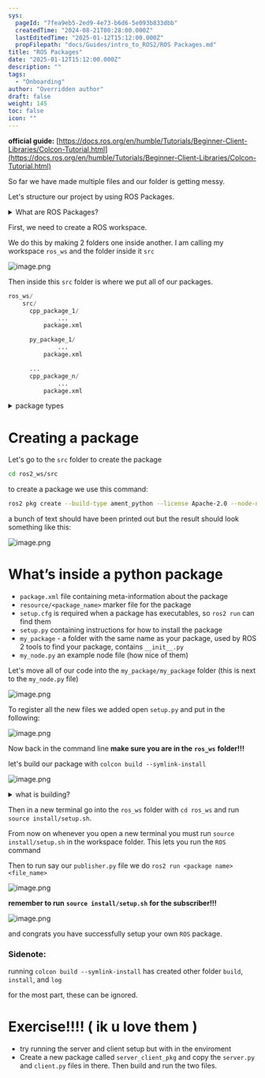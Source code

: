```yaml
---
sys:
  pageId: "7fea9eb5-2ed9-4e73-b6d6-5e093b833dbb"
  createdTime: "2024-08-21T00:28:00.000Z"
  lastEditedTime: "2025-01-12T15:12:00.000Z"
  propFilepath: "docs/Guides/intro_to_ROS2/ROS Packages.md"
title: "ROS Packages"
date: "2025-01-12T15:12:00.000Z"
description: ""
tags:
  - "Onboarding"
author: "Overridden author"
draft: false
weight: 145
toc: false
icon: ""
---
```


**official guide:** [https://docs.ros.org/en/humble/Tutorials/Beginner-Client-Libraries/Colcon-Tutorial.html](https://docs.ros.org/en/humble/Tutorials/Beginner-Client-Libraries/Colcon-Tutorial.html)

So far we have made multiple files and our folder is getting messy.

Let's structure our project by using ROS Packages.

<details>

<summary>What are ROS Packages?</summary>

ROS Packages are, as the name implies, packages of code that are highly sharable between ROS developers.

They consist of a folder, `package.xml` file, and source code

```python
      cpp_package_1/
		      ... imagine much code files here ..
          package.xml
```

</details>

First, we need to create a ROS workspace.

We do this by making 2 folders one inside another. I am calling my workspace `ros_ws` and the folder inside it `src`

![image.png](https://prod-files-secure.s3.us-west-2.amazonaws.com/d518164a-d88e-44d1-a4ee-3adb3bd8bce0/70706947-fd18-4537-a67b-e12946812d31/image.png?X-Amz-Algorithm=AWS4-HMAC-SHA256&X-Amz-Content-Sha256=UNSIGNED-PAYLOAD&X-Amz-Credential=ASIAZI2LB466X3XXTQKB%2F20250415%2Fus-west-2%2Fs3%2Faws4_request&X-Amz-Date=20250415T081229Z&X-Amz-Expires=3600&X-Amz-Security-Token=IQoJb3JpZ2luX2VjEKD%2F%2F%2F%2F%2F%2F%2F%2F%2F%2FwEaCXVzLXdlc3QtMiJHMEUCIF3glM9ZRIJFirYi8RF2uFi8eU9xdkgyDwY8MkaCvI9hAiEAxeSKdBWY3RSzM31YQq%2BHnfL82KPYgMAFQe7x0g3FSdYq%2FwMIKRAAGgw2Mzc0MjMxODM4MDUiDMNdB%2Bm1SNtVC1j34CrcAxVTcPdX%2FXlKjOjHmsDPnbTTF3o%2FY%2BpEt4n83yPcVrA%2BlYIVyGieemcmZk5QRalcP2NPqbOddTg6VKXOLYvLxcSygfAPd1dCY4aZMLfGQx%2Fg72MkHsBv9osV05RoR61jU98aS8WGEiT6%2FH8Rwhcrxov4voJvA8S2dimXWqKiOpkR9KClGjVS5n%2B%2Fn%2FA9J%2FTs%2Ff1lD%2FI69R6eS%2Fk3EQ%2BWdq%2Fpe13ZAJXW4RdeteZwMnI3EWqom44rj9SbDUZUBNJC%2BfPHlzdZmjyXqQGgJkG0w%2FmXra0IC9HMbPwBoxoqTQ%2Bdxy%2FpwT819bWQF1NJYcUILxuB%2BKaA8R7Tfgupc0uMWAGTZ8IKLjaasA6zU%2FlkCrnAEVdgqMAHWevuzDOPqzMbZZiYYVapQtiUeghxHf1%2F%2BOINCfkAQ8olczWnQKW0qoe%2FQlWpO%2BCtlus4TNrRR4rJHGmwPB3hXZ%2FG04OVOy9oJv6stEm%2FRSks3NXgFx%2Fx2uWb8%2BeJPV0ipZhvwvHWRM%2B%2FE2CIPnpbJclGJhIRLLFSkgeHkDPNbrqvhUHfLO%2By9JX%2BaV%2FLRS55RV4ckMbVBCKTbbPUwCVTrbs%2BCeJxJuETKjnuQYO4uW69%2BGmRWAJfAYrQ8vqAK9qcSB1VF%2FY5MPib%2BL8GOqUBV9XaCXkMQ53LRujeA7wGExPo3E%2BFDjW7r9JC4msQMo0UHM624IH5ZKb6f%2BeS0NE%2Bi1G2j2%2FzS0x2ES7owIqDqs5k1YXi9KKtJ2EPfJammxrQZT7no2Zz9HsGRqSgtGs1u0JJ801XocP2Tr1kDz8EYqBO6Iy6dUv7nF20tdGoYxY47qv13TgWnM8%2F4mieJlU24SYSYuceH87%2BUDfN8w%2Fb4r7MLy%2Bm&X-Amz-Signature=72a199de98abbfbb210a32ee68f4611a9d93f4ca43963c6970984564df540e00&X-Amz-SignedHeaders=host&x-id=GetObject)

Then inside this `src` folder is where we put all of our packages.

```python
ros_ws/
    src/
      cpp_package_1/
		      ...
          package.xml

      py_package_1/
		      ...
          package.xml

      ...
      cpp_package_n/
		      ...
          package.xml

```

<details>

<summary>package types</summary>

packages can be either `C++` or python.

the intern file structure is different for each but for this guide we will stick to creating python packages

</details>

# Creating a package

Let's go to the `src` folder to create the package

```bash
cd ros2_ws/src
```

to create a package we use this command:

```bash
ros2 pkg create --build-type ament_python --license Apache-2.0 --node-name my_node my_package
```

a bunch of text should have been printed out but the result should look something like this:

![image.png](https://prod-files-secure.s3.us-west-2.amazonaws.com/d518164a-d88e-44d1-a4ee-3adb3bd8bce0/e6cf1e3f-8512-4a3e-b131-079f800bf3e8/image.png?X-Amz-Algorithm=AWS4-HMAC-SHA256&X-Amz-Content-Sha256=UNSIGNED-PAYLOAD&X-Amz-Credential=ASIAZI2LB466X3XXTQKB%2F20250415%2Fus-west-2%2Fs3%2Faws4_request&X-Amz-Date=20250415T081229Z&X-Amz-Expires=3600&X-Amz-Security-Token=IQoJb3JpZ2luX2VjEKD%2F%2F%2F%2F%2F%2F%2F%2F%2F%2FwEaCXVzLXdlc3QtMiJHMEUCIF3glM9ZRIJFirYi8RF2uFi8eU9xdkgyDwY8MkaCvI9hAiEAxeSKdBWY3RSzM31YQq%2BHnfL82KPYgMAFQe7x0g3FSdYq%2FwMIKRAAGgw2Mzc0MjMxODM4MDUiDMNdB%2Bm1SNtVC1j34CrcAxVTcPdX%2FXlKjOjHmsDPnbTTF3o%2FY%2BpEt4n83yPcVrA%2BlYIVyGieemcmZk5QRalcP2NPqbOddTg6VKXOLYvLxcSygfAPd1dCY4aZMLfGQx%2Fg72MkHsBv9osV05RoR61jU98aS8WGEiT6%2FH8Rwhcrxov4voJvA8S2dimXWqKiOpkR9KClGjVS5n%2B%2Fn%2FA9J%2FTs%2Ff1lD%2FI69R6eS%2Fk3EQ%2BWdq%2Fpe13ZAJXW4RdeteZwMnI3EWqom44rj9SbDUZUBNJC%2BfPHlzdZmjyXqQGgJkG0w%2FmXra0IC9HMbPwBoxoqTQ%2Bdxy%2FpwT819bWQF1NJYcUILxuB%2BKaA8R7Tfgupc0uMWAGTZ8IKLjaasA6zU%2FlkCrnAEVdgqMAHWevuzDOPqzMbZZiYYVapQtiUeghxHf1%2F%2BOINCfkAQ8olczWnQKW0qoe%2FQlWpO%2BCtlus4TNrRR4rJHGmwPB3hXZ%2FG04OVOy9oJv6stEm%2FRSks3NXgFx%2Fx2uWb8%2BeJPV0ipZhvwvHWRM%2B%2FE2CIPnpbJclGJhIRLLFSkgeHkDPNbrqvhUHfLO%2By9JX%2BaV%2FLRS55RV4ckMbVBCKTbbPUwCVTrbs%2BCeJxJuETKjnuQYO4uW69%2BGmRWAJfAYrQ8vqAK9qcSB1VF%2FY5MPib%2BL8GOqUBV9XaCXkMQ53LRujeA7wGExPo3E%2BFDjW7r9JC4msQMo0UHM624IH5ZKb6f%2BeS0NE%2Bi1G2j2%2FzS0x2ES7owIqDqs5k1YXi9KKtJ2EPfJammxrQZT7no2Zz9HsGRqSgtGs1u0JJ801XocP2Tr1kDz8EYqBO6Iy6dUv7nF20tdGoYxY47qv13TgWnM8%2F4mieJlU24SYSYuceH87%2BUDfN8w%2Fb4r7MLy%2Bm&X-Amz-Signature=cc6ed86912a79dca89e898aed8ad7cf58d0c810ce07d03521fa8cbcafe8f8ee8&X-Amz-SignedHeaders=host&x-id=GetObject)

# What’s inside a python package

- `package.xml` file containing meta-information about the package
- `resource/<package_name>` marker file for the package
- `setup.cfg` is required when a package has executables, so `ros2 run` can find them
- `setup.py` containing instructions for how to install the package
- `my_package` - a folder with the same name as your package, used by ROS 2 tools to find your package, contains `__init__.py`
- `my_node.py` an example node file (how nice of them)

Let's move all of our code into the `my_package/my_package` folder (this is next to the `my_node.py` file)

![image.png](https://prod-files-secure.s3.us-west-2.amazonaws.com/d518164a-d88e-44d1-a4ee-3adb3bd8bce0/9ce58f11-0da9-4d3e-b86d-506a9685d378/image.png?X-Amz-Algorithm=AWS4-HMAC-SHA256&X-Amz-Content-Sha256=UNSIGNED-PAYLOAD&X-Amz-Credential=ASIAZI2LB466X3XXTQKB%2F20250415%2Fus-west-2%2Fs3%2Faws4_request&X-Amz-Date=20250415T081229Z&X-Amz-Expires=3600&X-Amz-Security-Token=IQoJb3JpZ2luX2VjEKD%2F%2F%2F%2F%2F%2F%2F%2F%2F%2FwEaCXVzLXdlc3QtMiJHMEUCIF3glM9ZRIJFirYi8RF2uFi8eU9xdkgyDwY8MkaCvI9hAiEAxeSKdBWY3RSzM31YQq%2BHnfL82KPYgMAFQe7x0g3FSdYq%2FwMIKRAAGgw2Mzc0MjMxODM4MDUiDMNdB%2Bm1SNtVC1j34CrcAxVTcPdX%2FXlKjOjHmsDPnbTTF3o%2FY%2BpEt4n83yPcVrA%2BlYIVyGieemcmZk5QRalcP2NPqbOddTg6VKXOLYvLxcSygfAPd1dCY4aZMLfGQx%2Fg72MkHsBv9osV05RoR61jU98aS8WGEiT6%2FH8Rwhcrxov4voJvA8S2dimXWqKiOpkR9KClGjVS5n%2B%2Fn%2FA9J%2FTs%2Ff1lD%2FI69R6eS%2Fk3EQ%2BWdq%2Fpe13ZAJXW4RdeteZwMnI3EWqom44rj9SbDUZUBNJC%2BfPHlzdZmjyXqQGgJkG0w%2FmXra0IC9HMbPwBoxoqTQ%2Bdxy%2FpwT819bWQF1NJYcUILxuB%2BKaA8R7Tfgupc0uMWAGTZ8IKLjaasA6zU%2FlkCrnAEVdgqMAHWevuzDOPqzMbZZiYYVapQtiUeghxHf1%2F%2BOINCfkAQ8olczWnQKW0qoe%2FQlWpO%2BCtlus4TNrRR4rJHGmwPB3hXZ%2FG04OVOy9oJv6stEm%2FRSks3NXgFx%2Fx2uWb8%2BeJPV0ipZhvwvHWRM%2B%2FE2CIPnpbJclGJhIRLLFSkgeHkDPNbrqvhUHfLO%2By9JX%2BaV%2FLRS55RV4ckMbVBCKTbbPUwCVTrbs%2BCeJxJuETKjnuQYO4uW69%2BGmRWAJfAYrQ8vqAK9qcSB1VF%2FY5MPib%2BL8GOqUBV9XaCXkMQ53LRujeA7wGExPo3E%2BFDjW7r9JC4msQMo0UHM624IH5ZKb6f%2BeS0NE%2Bi1G2j2%2FzS0x2ES7owIqDqs5k1YXi9KKtJ2EPfJammxrQZT7no2Zz9HsGRqSgtGs1u0JJ801XocP2Tr1kDz8EYqBO6Iy6dUv7nF20tdGoYxY47qv13TgWnM8%2F4mieJlU24SYSYuceH87%2BUDfN8w%2Fb4r7MLy%2Bm&X-Amz-Signature=db447d37e92697186388af414ce62e3497b5bff560f239696aff41ca517da9a8&X-Amz-SignedHeaders=host&x-id=GetObject)

To register all the new files we added open `setup.py` and put in the following:

![image.png](https://prod-files-secure.s3.us-west-2.amazonaws.com/d518164a-d88e-44d1-a4ee-3adb3bd8bce0/1cd7c262-4cae-4496-9d75-c178537d24a2/image.png?X-Amz-Algorithm=AWS4-HMAC-SHA256&X-Amz-Content-Sha256=UNSIGNED-PAYLOAD&X-Amz-Credential=ASIAZI2LB466X3XXTQKB%2F20250415%2Fus-west-2%2Fs3%2Faws4_request&X-Amz-Date=20250415T081229Z&X-Amz-Expires=3600&X-Amz-Security-Token=IQoJb3JpZ2luX2VjEKD%2F%2F%2F%2F%2F%2F%2F%2F%2F%2FwEaCXVzLXdlc3QtMiJHMEUCIF3glM9ZRIJFirYi8RF2uFi8eU9xdkgyDwY8MkaCvI9hAiEAxeSKdBWY3RSzM31YQq%2BHnfL82KPYgMAFQe7x0g3FSdYq%2FwMIKRAAGgw2Mzc0MjMxODM4MDUiDMNdB%2Bm1SNtVC1j34CrcAxVTcPdX%2FXlKjOjHmsDPnbTTF3o%2FY%2BpEt4n83yPcVrA%2BlYIVyGieemcmZk5QRalcP2NPqbOddTg6VKXOLYvLxcSygfAPd1dCY4aZMLfGQx%2Fg72MkHsBv9osV05RoR61jU98aS8WGEiT6%2FH8Rwhcrxov4voJvA8S2dimXWqKiOpkR9KClGjVS5n%2B%2Fn%2FA9J%2FTs%2Ff1lD%2FI69R6eS%2Fk3EQ%2BWdq%2Fpe13ZAJXW4RdeteZwMnI3EWqom44rj9SbDUZUBNJC%2BfPHlzdZmjyXqQGgJkG0w%2FmXra0IC9HMbPwBoxoqTQ%2Bdxy%2FpwT819bWQF1NJYcUILxuB%2BKaA8R7Tfgupc0uMWAGTZ8IKLjaasA6zU%2FlkCrnAEVdgqMAHWevuzDOPqzMbZZiYYVapQtiUeghxHf1%2F%2BOINCfkAQ8olczWnQKW0qoe%2FQlWpO%2BCtlus4TNrRR4rJHGmwPB3hXZ%2FG04OVOy9oJv6stEm%2FRSks3NXgFx%2Fx2uWb8%2BeJPV0ipZhvwvHWRM%2B%2FE2CIPnpbJclGJhIRLLFSkgeHkDPNbrqvhUHfLO%2By9JX%2BaV%2FLRS55RV4ckMbVBCKTbbPUwCVTrbs%2BCeJxJuETKjnuQYO4uW69%2BGmRWAJfAYrQ8vqAK9qcSB1VF%2FY5MPib%2BL8GOqUBV9XaCXkMQ53LRujeA7wGExPo3E%2BFDjW7r9JC4msQMo0UHM624IH5ZKb6f%2BeS0NE%2Bi1G2j2%2FzS0x2ES7owIqDqs5k1YXi9KKtJ2EPfJammxrQZT7no2Zz9HsGRqSgtGs1u0JJ801XocP2Tr1kDz8EYqBO6Iy6dUv7nF20tdGoYxY47qv13TgWnM8%2F4mieJlU24SYSYuceH87%2BUDfN8w%2Fb4r7MLy%2Bm&X-Amz-Signature=20705edf501f64d13a413e11777067ad57e04c0bcfdcf30db12b3c7523913f87&X-Amz-SignedHeaders=host&x-id=GetObject)

Now back in the command line **make sure you are in the** **`ros_ws`** **folder!!!**

let's build our package with `colcon build --symlink-install`

![image.png](https://prod-files-secure.s3.us-west-2.amazonaws.com/d518164a-d88e-44d1-a4ee-3adb3bd8bce0/2f2a0d27-b173-48fd-b189-5f5c0ce65619/image.png?X-Amz-Algorithm=AWS4-HMAC-SHA256&X-Amz-Content-Sha256=UNSIGNED-PAYLOAD&X-Amz-Credential=ASIAZI2LB466X3XXTQKB%2F20250415%2Fus-west-2%2Fs3%2Faws4_request&X-Amz-Date=20250415T081229Z&X-Amz-Expires=3600&X-Amz-Security-Token=IQoJb3JpZ2luX2VjEKD%2F%2F%2F%2F%2F%2F%2F%2F%2F%2FwEaCXVzLXdlc3QtMiJHMEUCIF3glM9ZRIJFirYi8RF2uFi8eU9xdkgyDwY8MkaCvI9hAiEAxeSKdBWY3RSzM31YQq%2BHnfL82KPYgMAFQe7x0g3FSdYq%2FwMIKRAAGgw2Mzc0MjMxODM4MDUiDMNdB%2Bm1SNtVC1j34CrcAxVTcPdX%2FXlKjOjHmsDPnbTTF3o%2FY%2BpEt4n83yPcVrA%2BlYIVyGieemcmZk5QRalcP2NPqbOddTg6VKXOLYvLxcSygfAPd1dCY4aZMLfGQx%2Fg72MkHsBv9osV05RoR61jU98aS8WGEiT6%2FH8Rwhcrxov4voJvA8S2dimXWqKiOpkR9KClGjVS5n%2B%2Fn%2FA9J%2FTs%2Ff1lD%2FI69R6eS%2Fk3EQ%2BWdq%2Fpe13ZAJXW4RdeteZwMnI3EWqom44rj9SbDUZUBNJC%2BfPHlzdZmjyXqQGgJkG0w%2FmXra0IC9HMbPwBoxoqTQ%2Bdxy%2FpwT819bWQF1NJYcUILxuB%2BKaA8R7Tfgupc0uMWAGTZ8IKLjaasA6zU%2FlkCrnAEVdgqMAHWevuzDOPqzMbZZiYYVapQtiUeghxHf1%2F%2BOINCfkAQ8olczWnQKW0qoe%2FQlWpO%2BCtlus4TNrRR4rJHGmwPB3hXZ%2FG04OVOy9oJv6stEm%2FRSks3NXgFx%2Fx2uWb8%2BeJPV0ipZhvwvHWRM%2B%2FE2CIPnpbJclGJhIRLLFSkgeHkDPNbrqvhUHfLO%2By9JX%2BaV%2FLRS55RV4ckMbVBCKTbbPUwCVTrbs%2BCeJxJuETKjnuQYO4uW69%2BGmRWAJfAYrQ8vqAK9qcSB1VF%2FY5MPib%2BL8GOqUBV9XaCXkMQ53LRujeA7wGExPo3E%2BFDjW7r9JC4msQMo0UHM624IH5ZKb6f%2BeS0NE%2Bi1G2j2%2FzS0x2ES7owIqDqs5k1YXi9KKtJ2EPfJammxrQZT7no2Zz9HsGRqSgtGs1u0JJ801XocP2Tr1kDz8EYqBO6Iy6dUv7nF20tdGoYxY47qv13TgWnM8%2F4mieJlU24SYSYuceH87%2BUDfN8w%2Fb4r7MLy%2Bm&X-Amz-Signature=b7e38d46109c695519a749f50fad2ee534b122f72aa6821e1f0276855123c5ba&X-Amz-SignedHeaders=host&x-id=GetObject)

<details>

<summary>what is building?</summary>

if you are a CS major at Rose-Hulman you will learn the answer to this in CSSE132

but TLDR; is it combines all the code files into one program that can be run easily 

</details>

Then in a new terminal go into the `ros_ws` folder with `cd ros_ws` and run `source install/setup.sh`. 

From now on whenever you open a new terminal you must run `source install/setup.sh` in the workspace folder. This lets you run the `ROS` command

Then to run say our `publisher.py` file we do `ros2 run <package name> <file_name>`

![image.png](https://prod-files-secure.s3.us-west-2.amazonaws.com/d518164a-d88e-44d1-a4ee-3adb3bd8bce0/4f4b1219-3a44-4632-aa0a-ce3471699f59/image.png?X-Amz-Algorithm=AWS4-HMAC-SHA256&X-Amz-Content-Sha256=UNSIGNED-PAYLOAD&X-Amz-Credential=ASIAZI2LB466X3XXTQKB%2F20250415%2Fus-west-2%2Fs3%2Faws4_request&X-Amz-Date=20250415T081229Z&X-Amz-Expires=3600&X-Amz-Security-Token=IQoJb3JpZ2luX2VjEKD%2F%2F%2F%2F%2F%2F%2F%2F%2F%2FwEaCXVzLXdlc3QtMiJHMEUCIF3glM9ZRIJFirYi8RF2uFi8eU9xdkgyDwY8MkaCvI9hAiEAxeSKdBWY3RSzM31YQq%2BHnfL82KPYgMAFQe7x0g3FSdYq%2FwMIKRAAGgw2Mzc0MjMxODM4MDUiDMNdB%2Bm1SNtVC1j34CrcAxVTcPdX%2FXlKjOjHmsDPnbTTF3o%2FY%2BpEt4n83yPcVrA%2BlYIVyGieemcmZk5QRalcP2NPqbOddTg6VKXOLYvLxcSygfAPd1dCY4aZMLfGQx%2Fg72MkHsBv9osV05RoR61jU98aS8WGEiT6%2FH8Rwhcrxov4voJvA8S2dimXWqKiOpkR9KClGjVS5n%2B%2Fn%2FA9J%2FTs%2Ff1lD%2FI69R6eS%2Fk3EQ%2BWdq%2Fpe13ZAJXW4RdeteZwMnI3EWqom44rj9SbDUZUBNJC%2BfPHlzdZmjyXqQGgJkG0w%2FmXra0IC9HMbPwBoxoqTQ%2Bdxy%2FpwT819bWQF1NJYcUILxuB%2BKaA8R7Tfgupc0uMWAGTZ8IKLjaasA6zU%2FlkCrnAEVdgqMAHWevuzDOPqzMbZZiYYVapQtiUeghxHf1%2F%2BOINCfkAQ8olczWnQKW0qoe%2FQlWpO%2BCtlus4TNrRR4rJHGmwPB3hXZ%2FG04OVOy9oJv6stEm%2FRSks3NXgFx%2Fx2uWb8%2BeJPV0ipZhvwvHWRM%2B%2FE2CIPnpbJclGJhIRLLFSkgeHkDPNbrqvhUHfLO%2By9JX%2BaV%2FLRS55RV4ckMbVBCKTbbPUwCVTrbs%2BCeJxJuETKjnuQYO4uW69%2BGmRWAJfAYrQ8vqAK9qcSB1VF%2FY5MPib%2BL8GOqUBV9XaCXkMQ53LRujeA7wGExPo3E%2BFDjW7r9JC4msQMo0UHM624IH5ZKb6f%2BeS0NE%2Bi1G2j2%2FzS0x2ES7owIqDqs5k1YXi9KKtJ2EPfJammxrQZT7no2Zz9HsGRqSgtGs1u0JJ801XocP2Tr1kDz8EYqBO6Iy6dUv7nF20tdGoYxY47qv13TgWnM8%2F4mieJlU24SYSYuceH87%2BUDfN8w%2Fb4r7MLy%2Bm&X-Amz-Signature=5e0da2c47ea32d5e87c3cb0b78b37cc2171403e3d8f6a4c9e12b8eb218d20b4d&X-Amz-SignedHeaders=host&x-id=GetObject)

**remember to run** **`source install/setup.sh`** **for the subscriber!!!**

![image.png](https://prod-files-secure.s3.us-west-2.amazonaws.com/d518164a-d88e-44d1-a4ee-3adb3bd8bce0/02121119-dad4-49ec-8356-c956108b4243/image.png?X-Amz-Algorithm=AWS4-HMAC-SHA256&X-Amz-Content-Sha256=UNSIGNED-PAYLOAD&X-Amz-Credential=ASIAZI2LB466X3XXTQKB%2F20250415%2Fus-west-2%2Fs3%2Faws4_request&X-Amz-Date=20250415T081229Z&X-Amz-Expires=3600&X-Amz-Security-Token=IQoJb3JpZ2luX2VjEKD%2F%2F%2F%2F%2F%2F%2F%2F%2F%2FwEaCXVzLXdlc3QtMiJHMEUCIF3glM9ZRIJFirYi8RF2uFi8eU9xdkgyDwY8MkaCvI9hAiEAxeSKdBWY3RSzM31YQq%2BHnfL82KPYgMAFQe7x0g3FSdYq%2FwMIKRAAGgw2Mzc0MjMxODM4MDUiDMNdB%2Bm1SNtVC1j34CrcAxVTcPdX%2FXlKjOjHmsDPnbTTF3o%2FY%2BpEt4n83yPcVrA%2BlYIVyGieemcmZk5QRalcP2NPqbOddTg6VKXOLYvLxcSygfAPd1dCY4aZMLfGQx%2Fg72MkHsBv9osV05RoR61jU98aS8WGEiT6%2FH8Rwhcrxov4voJvA8S2dimXWqKiOpkR9KClGjVS5n%2B%2Fn%2FA9J%2FTs%2Ff1lD%2FI69R6eS%2Fk3EQ%2BWdq%2Fpe13ZAJXW4RdeteZwMnI3EWqom44rj9SbDUZUBNJC%2BfPHlzdZmjyXqQGgJkG0w%2FmXra0IC9HMbPwBoxoqTQ%2Bdxy%2FpwT819bWQF1NJYcUILxuB%2BKaA8R7Tfgupc0uMWAGTZ8IKLjaasA6zU%2FlkCrnAEVdgqMAHWevuzDOPqzMbZZiYYVapQtiUeghxHf1%2F%2BOINCfkAQ8olczWnQKW0qoe%2FQlWpO%2BCtlus4TNrRR4rJHGmwPB3hXZ%2FG04OVOy9oJv6stEm%2FRSks3NXgFx%2Fx2uWb8%2BeJPV0ipZhvwvHWRM%2B%2FE2CIPnpbJclGJhIRLLFSkgeHkDPNbrqvhUHfLO%2By9JX%2BaV%2FLRS55RV4ckMbVBCKTbbPUwCVTrbs%2BCeJxJuETKjnuQYO4uW69%2BGmRWAJfAYrQ8vqAK9qcSB1VF%2FY5MPib%2BL8GOqUBV9XaCXkMQ53LRujeA7wGExPo3E%2BFDjW7r9JC4msQMo0UHM624IH5ZKb6f%2BeS0NE%2Bi1G2j2%2FzS0x2ES7owIqDqs5k1YXi9KKtJ2EPfJammxrQZT7no2Zz9HsGRqSgtGs1u0JJ801XocP2Tr1kDz8EYqBO6Iy6dUv7nF20tdGoYxY47qv13TgWnM8%2F4mieJlU24SYSYuceH87%2BUDfN8w%2Fb4r7MLy%2Bm&X-Amz-Signature=4b8a7a1382041e3335ad0bbc17a74da95df0b7f9ffe10695926e2d03183a7dfa&X-Amz-SignedHeaders=host&x-id=GetObject)

and congrats you have successfully setup your own `ROS` package.

### Sidenote:

running `colcon build --symlink-install` has created other folder `build`, `install`, and `log`

for the most part, these can be ignored.

# Exercise!!!! ( ik u love them )

- try running the server and client setup but with in the enviroment
- Create a new package called `server_client_pkg` and copy the `server.py` and `client.py` files in there. Then build and run the two files.
